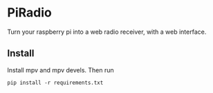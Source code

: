 # PiRadio
Turn your raspberry pi into a web radio receiver, with a web interface.

## Install
Install mpv and mpv devels. Then run
```
pip install -r requirements.txt
```
